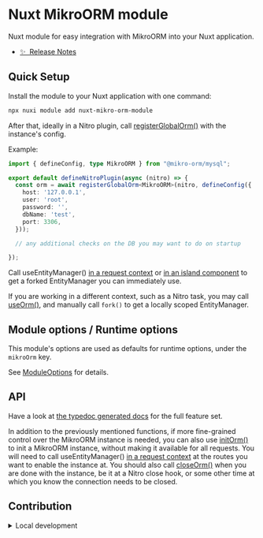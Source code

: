 # Nuxt MikroORM module

Nuxt module for easy integration with MikroORM into your Nuxt application.

- [✨ &nbsp;Release Notes](https://github.com/boenrobot/nuxt-mikro-orm-module/blob/main/CHANGELOG.md)

## Quick Setup

Install the module to your Nuxt application with one command:

```bash
npx nuxi module add nuxt-mikro-orm-module
```

After that, ideally in a Nitro plugin, call [registerGlobalOrm()](https://boenrobot.github.io/nuxt-mikro-orm-module/functions/runtime_server_utils_orm.registerGlobalOrm.html) with the instance's config.

Example:

```ts
import { defineConfig, type MikroORM } from "@mikro-orm/mysql";

export default defineNitroPlugin(async (nitro) => {
  const orm = await registerGlobalOrm<MikroORM>(nitro, defineConfig({
    host: '127.0.0.1',
    user: 'root',
    password: '',
    dbName: 'test',
    port: 3306,
  }));

  // any additional checks on the DB you may want to do on startup

});
```

Call useEntityManager() [in a request context](https://boenrobot.github.io/nuxt-mikro-orm-module/functions/runtime_server_utils_orm.useEntityManager.html) or [in an island component](https://boenrobot.github.io/nuxt-mikro-orm-module/functions/runtime_composables_em.useEntityManager.html) to get a forked EntityManager you can immediately use.

If you are working in a different context, such as a Nitro task, you may call [useOrm()](https://boenrobot.github.io/nuxt-mikro-orm-module/functions/runtime_server_utils_orm.useOrm.html), and manually call `fork()` to get a locally scoped EntityManager.

## Module options / Runtime options

This module's options are used as defaults for runtime options, under the `mikroOrm` key.

See [ModuleOptions](https://boenrobot.github.io/nuxt-mikro-orm-module/interfaces/module.ModuleOptions.html) for details.

## API

Have a look at [the typedoc generated docs](https://boenrobot.github.io/nuxt-mikro-orm-module) for the full feature set.

In addition to the previously mentioned functions, if more fine-grained control over the MikroORM instance is needed,
you can also use [initOrm()](https://boenrobot.github.io/nuxt-mikro-orm-module/functions/runtime_server_utils_orm.initOrm.html) to init a MikroORM instance,
without making it available for all requests. You will need to call useEntityManager() [in a request context](https://boenrobot.github.io/nuxt-mikro-orm-module/functions/runtime_server_utils_orm.useEntityManager.html)
at the routes you want to enable the instance at. You should also call [closeOrm()](https://boenrobot.github.io/nuxt-mikro-orm-module/functions/runtime_server_utils_orm.closeOrm.html) when you are done with the instance,
be it at a Nitro close hook, or some other time at which you know the connection needs to be closed.

## Contribution

<details>
  <summary>Local development</summary>
  
  ```bash
  # Install dependencies
  yarn install
  
  # Generate type stubs
  yarn run dev:prepare
  
  # Start docker container, to host the sample database
  docker compose up -d
  
  # Develop with the playground
  yarn run dev
  
  # Build the playground
  yarn run dev:build
  
  # Run ESLint
  yarn run lint
  
  # Run Vitest
  yarn run test
  yarn run test:watch
  
  # Release new version
  yarn run release
  ```

</details>
